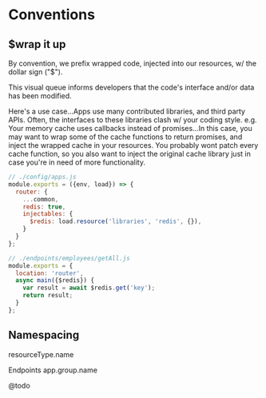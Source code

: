 # Conventions

## $wrap it up
By convention, we prefix wrapped code, injected into our resources, w/ the dollar sign ("$").

This visual queue informs developers that the code's interface and/or data has been modified.

Here's a use case...Apps use many contributed libraries, and third party APIs. Often, the interfaces to these libraries clash w/ your coding style. e.g. Your memory cache uses callbacks instead of promises...In this case, you may want to wrap some of the cache functions to return promises, and inject the wrapped cache in your resources. You probably wont patch every cache function, so you also want to inject the original cache library just in case you're in need of more functionality.

```javascript
// ./config/apps.js
module.exports = ({env, load}) => {
  router: {
    ...common,
    redis: true,
    injectables: {
      $redis: load.resource('libraries', 'redis', {}),
    }
  }
};
```

```javascript
// ./endpoints/employees/getAll.js
module.exports = {
  location: 'router',
  async main({$redis}) {
    var result = await $redis.get('key');
    return result;
  }
};
```

## Namespacing
resourceType.name

Endpoints
app.group.name

@todo
